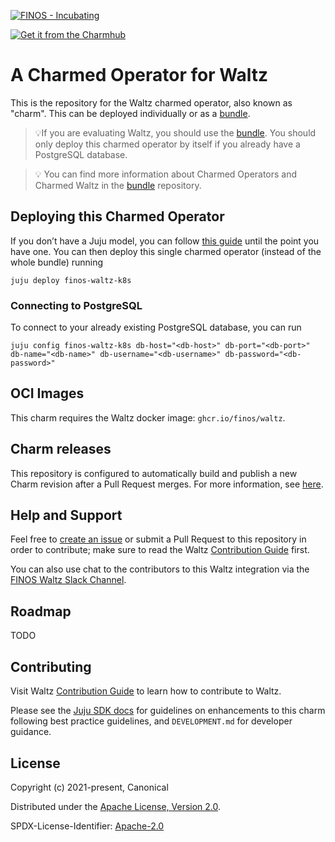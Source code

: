 [![FINOS - Incubating](https://cdn.jsdelivr.net/gh/finos/contrib-toolbox@master/images/badge-incubating.svg)](https://finosfoundation.atlassian.net/wiki/display/FINOS/Incubating) 

[![Get it from the Charmhub](https://charmhub.io/finos-waltz-k8s/badge.svg)](https://charmhub.io/finos-waltz-k8s)

# A Charmed Operator for Waltz

This is the repository for the Waltz charmed operator, also known as "charm". This can be deployed individually or as a [bundle](https://github.com/finos/waltz-juju-bundle). 

> 💡If you are evaluating Waltz, you should use the [bundle](https://github.com/finos/waltz-juju-bundle). You should only deploy this charmed operator by itself if you already have a PostgreSQL database.

> 💡 You can find more information about Charmed Operators and Charmed Waltz in the [bundle](https://github.com/finos/waltz-juju-bundle) repository.

## Deploying this Charmed Operator

If you don’t have a Juju model, you can follow [this guide](https://github.com/finos/waltz-integration-juju/blob/main/docs/LocalDeployment.md) until the point you have one. You can then deploy this single charmed operator (instead of the whole bundle) running

```
juju deploy finos-waltz-k8s
``` 

### Connecting to PostgreSQL

To connect to your already existing PostgreSQL database, you can run
```
juju config finos-waltz-k8s db-host="<db-host>" db-port="<db-port>" db-name="<db-name>" db-username="<db-username>" db-password="<db-password>"
```
## OCI Images

This charm requires the Waltz docker image: ``ghcr.io/finos/waltz``.

## Charm releases

This repository is configured to automatically build and publish a new Charm revision after a Pull Request merges. For more information, see [here](docs/CharmPublishing.md).

## Help and Support

Feel free to [create an issue](https://github.com/finos/waltz-integration-juju/issues/new/choose) or submit a Pull Request to this repository in order to contribute; make sure to read the Waltz [Contribution Guide](https://github.com/finos/waltz/blob/master/CONTRIBUTING.md) first.

You can also use chat to the contributors to this Waltz integration via the [FINOS Waltz Slack Channel](https://finos-lf.slack.com/archives/C01S1D746TW).

## Roadmap

TODO

## Contributing

Visit Waltz [Contribution Guide](https://github.com/finos/waltz/blob/master/CONTRIBUTING.md) to learn how to contribute to Waltz.

Please see the [Juju SDK docs](https://juju.is/docs/sdk) for guidelines on enhancements to this charm following best practice guidelines, and `DEVELOPMENT.md` for developer guidance.

## License

Copyright (c) 2021-present, Canonical

Distributed under the [Apache License, Version 2.0](http://www.apache.org/licenses/LICENSE-2.0).

SPDX-License-Identifier: [Apache-2.0](https://spdx.org/licenses/Apache-2.0)
